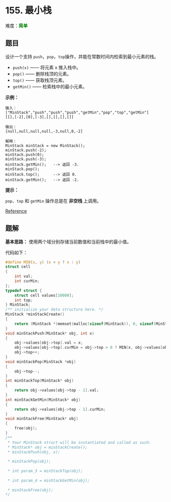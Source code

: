 # 155. 最小栈

难度：<font color=green>**简单**</font>

## 题目

设计一个支持 `push`，`pop`，`top`操作，并能在常数时间内检索到最小元素的栈。

* `push(x)` —— 将元素 x 推入栈中。
* `pop()` —— 删除栈顶的元素。
* `top()` —— 获取栈顶元素。
* `getMin()` —— 检索栈中的最小元素。
 

**示例：**

```
输入：
["MinStack","push","push","push","getMin","pop","top","getMin"]
[[],[-2],[0],[-3],[],[],[],[]]

输出：
[null,null,null,null,-3,null,0,-2]

解释：
MinStack minStack = new MinStack();
minStack.push(-2);
minStack.push(0);
minStack.push(-3);
minStack.getMin();   --> 返回 -3.
minStack.pop();
minStack.top();      --> 返回 0.
minStack.getMin();   --> 返回 -2.
```

**提示：**

`pop`、`top` 和 `getMin` 操作总是在 **非空栈** 上调用。

[Reference](https://leetcode-cn.com/problems/min-stack)

## 题解

**基本思路：** 使用两个域分别存储当前数值和当前栈中的最小值。

代码如下：

```c
#define MIN(x, y) (x < y ? x : y)
struct cell
{
    int val;
    int curMin;
};
typedef struct {
    struct cell values[10000];
    int top;
} MinStack;
/** initialize your data structure here. */
MinStack *minStackCreate() 
{
    return (MinStack *)memset(malloc(sizeof(MinStack)), 0, sizeof(MinStack));
}
void minStackPush(MinStack* obj, int x)
{
    obj->values[obj->top].val = x;
    obj->values[obj->top].curMin = obj->top > 0 ? MIN(x, obj->values[obj->top - 1].curMin) : x;
    obj->top++;
}
void minStackPop(MinStack *obj)
{
    obj->top--;
}
int minStackTop(MinStack* obj)
{
    return obj->values[obj->top - 1].val;
}
int minStackGetMin(MinStack* obj)
{
    return obj->values[obj->top - 1].curMin;
}
void minStackFree(MinStack* obj)
{
    free(obj);
}
/**
 * Your MinStack struct will be instantiated and called as such:
 * MinStack* obj = minStackCreate();
 * minStackPush(obj, x);
 
 * minStackPop(obj);
 
 * int param_3 = minStackTop(obj);
 
 * int param_4 = minStackGetMin(obj);
 
 * minStackFree(obj);
*/
```